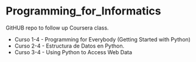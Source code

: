 # Programming_for_Informatics
GitHUB repo to follow up Coursera class.

* Curso 1-4 - Programming for Everybody (Getting Started with Python)
* Curso 2-4 - Estructura de Datos en Python.
* Curso 3-4 - Using Python to Access Web Data

